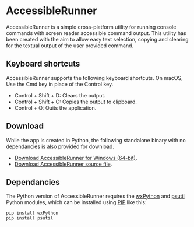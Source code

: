 # AccessibleRunner
AccessibleRunner is a simple cross-platform utility for running console commands with screen reader accessible command output. This utility has been created with the aim to allow easy text selection, copying and clearing for the textual output of the user provided command.

## Keyboard shortcuts
AccessibleRunner supports the following keyboard shortcuts. On macOS, Use the Cmd key in place of the Control key.

* Control + Shift + D: Clears the output.
* Control + Shift + C: Copies the output to clipboard.
* Control + Q: Quits the application.

## Download
While the app is created in Python, the following standalone binary with no dependancies is also provided for download.

* [Download AccessibleRunner for Windows (64-bit)](https://github.com/adamsamec/AccessibleRunner/blob/master/dist/win-x64/AccessibleRunner.exe?raw=true).
* [Download AccessibleRunner source file](https://raw.githubusercontent.com/adamsamec/AccessibleRunner/master/AccessibleRunner.py?raw=true).

## Dependancies
The Python version of AccessibleRunner requires the [wxPython](https://www.wxpython.org) and [psutil](https://pypi.org/project/psutil/) Python modules, which can be installed using [PIP](https://pypi.org/project/pip/) like this:

    pip install wxPython
    pip install psutil

